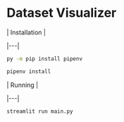 # Dataset Visualizer

| Installation |

|---|

```bash
py -m pip install pipenv
```

```bash
pipenv install
```

| Running |

|---|

```bash
streamlit run main.py
```
